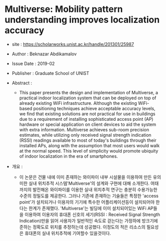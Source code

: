 # Multiverse: Mobility pattern understanding improves localization accuracy

- site : https://scholarworks.unist.ac.kr/handle/201301/25987
- Author : Beknazar Abdikamalov
- Issue Date : 2019-02
- Publisher : Graduate School of UNIST

- Abstract :

  - This paper presents the design and implementation of Multiverse, a practical indoor localization system that can be deployed on top of already existing WiFi infrastructure. Although the existing WiFi-based positioning techniques achieve acceptable accuracy levels, we find that existing solutions are not practical for use in buildings due to a requirement of installing sophisticated access point (AP) hardware or special application on client devices to aid the system with extra information. Multiverse achieves sub-room precision estimates, while utilizing only received signal strength indication (RSSI) readings available to most of today's buildings through their installed APs, along with the assumption that most users would walk at the normal speed. This level of simplicity would promote ubiquity of indoor localization in the era of smartphones.

- 개요 :
  - 이 논문은 건물 내에 이미 존재하는 와이파이 내부 시설물을 이용하여 만든 유의미한 실내 위치추적 시스템'Multiverse'의 설계와 구현에 대해 소개한다.
    여태까지의 발전해온 와이파이를 이용한 실내 위치추적 연구는 충분히 수용가능한 수준의 정밀도를 제공한다. 그러나 기존에 존재하는 기술들은 특정한 'access point'가 설치되거나 이용자의 기기에 특수한 어플리케이션등이 설치되어야 한다는 한계가 존재했다. 'Multiverse'는 빌딩에 이미 설치되어있는 WiFi AP들을 이용하여 이용자의 휴대폰 신호의 세기(RSSI : Received Signal Strength Indication)만을 읽어 사용자가 일반적인 속도로 걷는다는 가정하에 방크기에 준하는 정확도로 위치를 추정하는데 성공했다. 이정도의 적은 리소스의 필요성은 휴대폰의 실내 위치추적에 기여할수 있을것이다.
